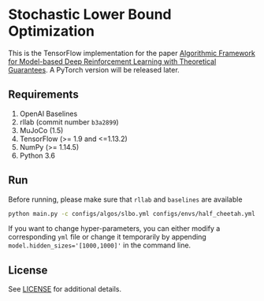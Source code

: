 # Stochastic Lower Bound Optimization

This is the TensorFlow implementation for the paper [
Algorithmic Framework for Model-based Deep Reinforcement Learning with Theoretical Guarantees](https://arxiv.org/abs/1807.03858).
A PyTorch version will be released later.  


## Requirements
1. OpenAI Baselines
2. rllab (commit number `b3a2899`)
3. MuJoCo (1.5)
4. TensorFlow (>= 1.9 and <=1.13.2)
5. NumPy (>= 1.14.5)
6. Python 3.6

## Run

Before running, please make sure that `rllab` and `baselines` are available 

```bash
python main.py -c configs/algos/slbo.yml configs/envs/half_cheetah.yml -s log_dir=/tmp
```

If you want to change hyper-parameters, you can either modify a corresponding `yml` file or 
change it temporarily by appending `model.hidden_sizes='[1000,1000]'` in the command line.

## License

See [LICENSE](LICENSE) for additional details.
